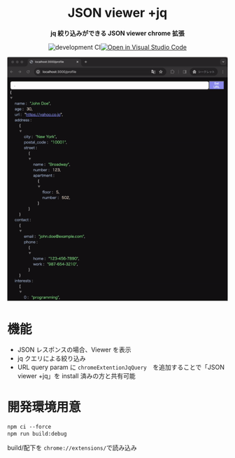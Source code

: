 <div align="center">
  
# JSON viewer +jq

**jq 絞り込みができる JSON viewer chrome 拡張**

![development CI](https://github.com/nusuke/chrome-extention-json-viewer-jq/actions/workflows/development.yml/badge.svg)[![Open in Visual Studio Code](https://img.shields.io/static/v1?logo=visualstudiocode&label=&message=Open%20in%20Visual%20Studio%20Code&labelColor=2c2c32&color=007acc&logoColor=007acc)](https://open.vscode.dev/nusuke/chrome-extention-json-viewer-jq)

![introduction](document/introductionJq.gif)

</div>

# 機能

- JSON レスポンスの場合、Viewer を表示
- jq クエリによる絞り込み
- URL query param に `chromeExtentionJqQuery`　を追加することで「JSON viewer +jq」を install 済みの方と共有可能

# 開発環境用意

```
npm ci --force
npm run build:debug
```

build/配下を `chrome://extensions/`で読み込み
